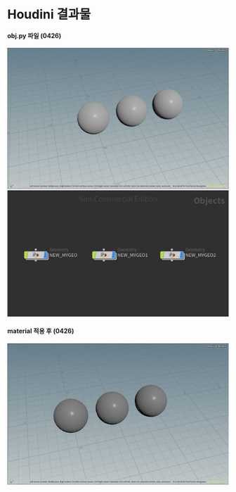 # Houdini 결과물

#### obj.py 파일 (0426)
![img](/Houdini/Scene_0426.JPG)
![img](/Houdini/network_0426.JPG)
#### material 적용 후 (0426)
![img](/Houdini/Scene(mat)_0426.JPG)
